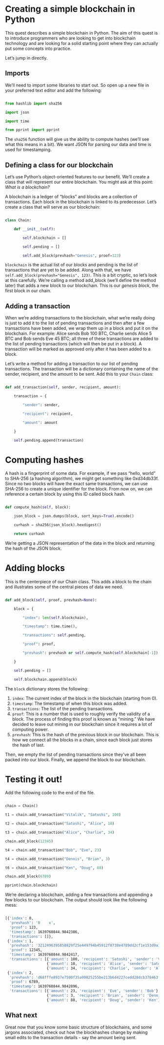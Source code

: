 # Creating a simple blockchain in Python
This quest describes a simple blockchain in Python. The aim of this quest is to introduce programmers who are looking to get into blockchain technology and are looking for a solid starting point where they can actually put some concepts into practice.

Let’s jump in directly.
## Imports
We’ll need to import some libraries to start out. So open up a new file in your preferred text editor and add the following:

```python

from hashlib import sha256

import json

import time

from pprint import pprint

```

The `sha256` function will give us the ability to compute hashes (we’ll see what this means in a bit). We want JSON for parsing our data and time is used for timestamping.
## Defining a class for our blockchain
Let’s use Python’s object-oriented features to our benefit. We’ll create a class that will represent our entire blockchain. You might ask at this point: *What is a blockchain?*

A blockchain is a ledger of “blocks” and blocks are a collection of transactions. Each block in the blockchain is linked to its predecessor. Let’s create a class that will serve as our blockchain:

```python

class Chain:

    def __init__(self):

        self.blockchain = []

        self.pending = []

        self.add_block(prevhash="Genesis", proof=123)

```

`blockchain` is the actual list of our blocks and pending is the list of transactions that are yet to be added. Along with that, we have `self.add_block(prevhash="Genesis", 123)`. This is a bit cryptic, so let’s look at this carefully. We’re calling a method add_block (we’ll define the method later) that adds a new block to our blockchain. This is our *genesis block*, the first block in our chain.
## Adding a transaction
When we’re adding transactions to the blockchain, what we’re really doing is just to add it to the list of pending transactions and then after a few transactions have been added, we wrap them up in a block and put it on the blockchain. For example: Alice sends Bob 100 BTC, Charlie sends Alice 5 BTC and Bob sends Eve 45 BTC; all three of these transactions are added to the list of pending transactions (which will then be put in a block). A transaction will be marked as approved only after it has been added to a block.

Let’s write a method for adding a transaction to our list of pending transactions. The transaction will be a dictionary containing the name of the sender, recipient, and the amount to be sent. Add this to your `Chain` class:

```python

def add_transaction(self, sender, recipient, amount):

    transaction = {

        "sender": sender,

        "recipient": recipient,

        "amount": amount

    }

    self.pending.append(transaction)

```

# Computing hashes

A hash is a fingerprint of some data. For example, if we pass “hello, world” to SHA-256 (a hashing algorithm), we might get something like 0xd34db33f. Since no two blocks will have the exact same transactions, we can use SHA-256 to create a unique identifier for the block. From now on, we can reference a certain block by using this ID called block hash.

```python

def compute_hash(self, block):

    json_block = json.dumps(block, sort_keys=True).encode()

    curhash = sha256(json_block).hexdigest()

    return curhash

```

We’re getting a JSON representation of the data in the block and returning the hash of the JSON block.

# Adding blocks

This is the centerpiece of our Chain class. This adds a block to the chain and illustrates some of the central pieces of data we need.

```python

def add_block(self, proof, prevhash=None):

    block = {

        "index": len(self.blockchain),

        "timestamp": time.time(),

        "transactions": self.pending,

        "proof": proof,

        "prevhash": prevhash or self.compute_hash(self.blockchain[-1])

    }

    self.pending = []

    self.blockchain.append(block)

```

The `block` dictionary stores the following:

1. `index`: The current index of the block in the blockchain (starting from 0).
2. `timestamp`: The timestamp of when this block was added.
3. `transactions`: The list of the pending transactions.
4. `proof`: This is a number that is used to roughly verify the validity of a block. The process of finding this proof is known as “mining.” We have decided to leave out mining in our blockchain since it requires a lot of computing power.
5. `prevhash`: This is the hash of the previous block in our blockchain. This is how we connect all the blocks in a chain, since each block just stores the hash of last.

Then, we empty the list of pending transactions since they’ve all been packed into our block. Finally, we append the block to our blockchain.

# Testing it out!

Add the following code to the end of the file.

```python

chain = Chain()

t1 = chain.add_transaction("Vitalik", "Satoshi", 100)

t2 = chain.add_transaction("Satoshi", "Alice", 10)

t3 = chain.add_transaction("Alice", "Charlie", 34)

chain.add_block(12345)

t4 = chain.add_transaction("Bob", "Eve", 23)

t4 = chain.add_transaction("Dennis", "Brian", 3)

t6 = chain.add_transaction("Ken", "Doug", 88)

chain.add_block(6789)

pprint(chain.blockchain)

```

We’re declaring a blockchain, adding a few transactions and appending a few blocks to our blockchain. The output should look like the following mess:

```bash

[{'index': 0,
  'prevhash': '0    x',
  'proof': 123,
  'timestamp': 1639760844.9842386,
  'transactions': []},
 {'index': 1,
  'prevhash': '3212496395858829f25e449794b45912f8738e4789dd2cf1e153d9a31e3993a4',
  'proof': 12345,
  'timestamp': 1639760844.9842417,
  'transactions': [{'amount': 100, 'recipient': 'Satoshi', 'sender': 'Vitalik'},
                   {'amount': 10, 'recipient': 'Alice', 'sender': 'Satoshi'},
                   {'amount': 34, 'recipient': 'Charlie', 'sender': 'Alice'}]},
 {'index': 2,
  'prevhash': 'd68fffe8937e7500f35a99825255be213b6d4227cedd28dcb378463f80020c45',
  'proof': 6789,
  'timestamp': 1639760844.9842896,
  'transactions': [{'amount': 23, 'recipient': 'Eve', 'sender': 'Bob'},
                   {'amount': 3, 'recipient': 'Brian', 'sender': 'Dennis'},
                   {'amount': 88, 'recipient': 'Doug', 'sender': 'Ken'}]}]

```
## What next
Great now that you know some basic structure of blockchains, and some jargons associated, check out how the blockhashes change by making small edits to the transaction details - say the amount being sent.
